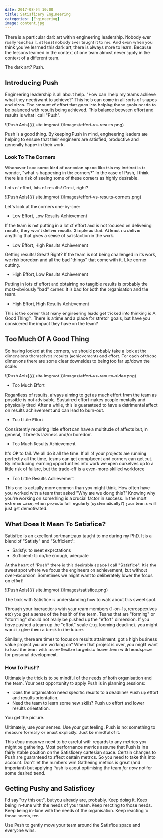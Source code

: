 ```yaml
---
date: 2017-08-04 10:00
title: Satisficery Engineering
categories: [Engineering]
image: content.jpg
---
```

There is a particular dark art within engineering leadership. Nobody
ever really teaches it; at least nobody ever taught it to me. And even
when you think you've learned this dark art, there is always more to
learn. Because the lessons learned in the context of one team almost
never apply in the context of a different team.

The dark art? Push.

## Introducing Push

Engineering leadership is all about help. "How can I help my teams
achieve what they need/want to achieve?" This help can come in all
sorts of shapes and sizes. The amount of effort that goes into helping
those goals needs to be balanced with results being achieved. This
balance between effort and results is what I call "Push".

![Push Axis]({{ site.imgroot }}Images/effort-vs-results.png)

Push is a good thing. By keeping Push in mind, engineering leaders are
helping to ensure that their engineers are satisfied, productive and
generally happy in their work.

### Look To The Corners

Whenever I see some kind of cartesian space like this my instinct is
to wonder, "what is happening in the corners?" In the case of Push, I
think there is a risk of seeing some of these corners as highly
desirable.

Lots of effort, lots of results! Great, right?

![Push Axis]({{ site.imgroot }}Images/effort-vs-results-corners.png)

Let's look at the corners one-by-one:

- Low Effort, Low Results Achievement

If the team is not putting in a lot of effort and is not focused on
delivering results, they won't deliver results. Simple as that. At
least no deliver anything that gives a sense of satisfaction in the
work.

- Low Effort, High Results Achievement

Getting results! Great! Right? If the team is not being challenged in
its work, we risk boredom and all the bad "things" that come with
it. Like corner cutting.

- High Effort, Low Results Achievement

Putting in lots of effort and obtaining no tangible results is
probably the most-obviously "bad" corner. It is bad for both the
organisation and the team.

- High Effort, High Results Achievement

This is the corner that many engineering leads get tricked into
thinking is A Good Thing&trade;. There is a time and a place for
stretch goals, but have you considered the impact they have on the
team?

## Too Much Of A Good Thing

So having looked at the corners, we should probably take a look at the
dimensions themselves: results (achievement) and effort. For each of
these dimenions there are some clear downsides to being too far
up/down the scale:

![Push Axis]({{ site.imgroot }}Images/effort-vs-results-sides.png)

- Too Much Effort

Regardless of results, always aiming to get as much effort from the
team as possible is not advisable. Sustained effort makes people
mentally and physically tired. After a while, this is guaranteed to
have a detrimental affect on results achievement and can lead to
burn-out.

- Too Little Effort

Consistently requiring little effort can have a multitude of affects
but, in general, it breeds laziness and/or boredom.

- Too Much Results Achievement

It's OK to fail. We all do it all the time. If all of your projects
are running perfectly all the time, teams can get complacent and corners
can get cut. By introducing learning opportunities into work we open
ourselves up to a little risk of failure, but the trade-off is a
even-more-skilled workforce.

- Too Little Results Achievement

This one is actually more common than you might think. How often have
you worked with a team that asked "Why are we doing this?" Knowing why
you're working on something is a crucial factor in success. In the
most extreme case, when projects fail regularly (systematically?) your
teams will just get demotivated.

## What Does It Mean To Satisfice?

Satisfice is an excellent portmanteaux taught to me during my PhD. It
is a blend of "Satisfy" and "Sufficient":

- Satisfy: to meet expectations
- Sufficient: to do/be enough, adequate

At the heart of "Push" there is this desirable space I call
"Satisfice". It is the sweet spot where we focus the engineers on
achievement, but without over-excursion. Sometimes we might want to
deliberately lower the focus on effort!

![Push Axis]({{ site.imgroot }}Images/satisfice.png)

The trick with Satisfice is understanding how to walk about this sweet
spot.

Through your interactions with your team members (1-on-1s,
retrospectives etc) you get a sense of the health of the team. Teams
that are "forming" or "storming" should not really be pushed up the
"effort" dimension. If you *have* pushed a team up the "effort" scale
(e.g. looming deadline). you might want to give them a break in the
future.

Similarly, there are times to focus on results attainment: got a high
business value project you are working on? When that project is over,
you might want to load the team with more-flexible targets to leave
them with headspace for personal development.

### How To Push?

Ultimately the trick is to be mindful of the needs of both
organisation and the team. Your best opportunity to apply Push is in
planning sessions:

- Does the organisation need specific results to a deadline? Push up
  effort and results orientation.
- Need the team to learn some new skills? Push up effort and lower
  results orientation.

You get the picture.

Ultimately, use your senses. Use your gut feeling. Push is not
something to measure formally or enact explicitly. Just be mindful of
it.

This *does* mean we need to be careful with regards to any metrics you
might be gathering. Most performance metrics assume that Push is in a
fairly stable position on the Satisficery cartesian space. Certain
changes to Push are guaranteed to affect certain metrics. So you need
to take this into account. Don't let the numbers win! Gathering
metrics is great (and important) but applying Push is about optimising
the team *for now* not for some desired trend.

## Getting Pushy and Satisficey

I'd say "try this out", but you already are, probably. Keep doing
it. Keep being in-tune with the needs of your team. Keep reacting to
those needs. Keep being in-tune with the needs of the
organisation. Keep reacting to those needs, too.

Use Push to gently move your team around the Satisfice space and
everyone wins.